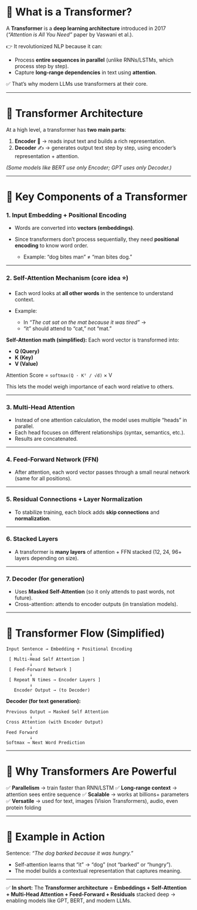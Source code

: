 # 🔹 What is a Transformer?

A **Transformer** is a **deep learning architecture** introduced in 2017 (*“Attention is All You Need”* paper by Vaswani et al.).

👉 It revolutionized NLP because it can:

* Process **entire sequences in parallel** (unlike RNNs/LSTMs, which process step by step).
* Capture **long-range dependencies** in text using **attention**.

✅ That’s why modern LLMs use transformers at their core.

---

# 🔹 Transformer Architecture

At a high level, a transformer has **two main parts**:

1. **Encoder** 📝 → reads input text and builds a rich representation.
2. **Decoder** ✍️ → generates output text step by step, using encoder’s representation + attention.

*(Some models like BERT use only Encoder; GPT uses only Decoder.)*

---

# 🔹 Key Components of a Transformer

### 1. **Input Embedding + Positional Encoding**

* Words are converted into **vectors (embeddings)**.
* Since transformers don’t process sequentially, they need **positional encoding** to know word order.

  * Example: “dog bites man” ≠ “man bites dog.”

---

### 2. **Self-Attention Mechanism** (core idea ⭐)

* Each word looks at **all other words** in the sentence to understand context.
* Example:

  * In *“The cat sat on the mat because it was tired”* →
  * “it” should attend to “cat,” not “mat.”

**Self-Attention math (simplified):**
Each word vector is transformed into:

* **Q (Query)**
* **K (Key)**
* **V (Value)**

Attention Score = `softmax(Q · Kᵀ / √d)` × V

This lets the model weigh importance of each word relative to others.

---

### 3. **Multi-Head Attention**

* Instead of one attention calculation, the model uses multiple “heads” in parallel.
* Each head focuses on different relationships (syntax, semantics, etc.).
* Results are concatenated.

---

### 4. **Feed-Forward Network (FFN)**

* After attention, each word vector passes through a small neural network (same for all positions).

---

### 5. **Residual Connections + Layer Normalization**

* To stabilize training, each block adds **skip connections** and **normalization**.

---

### 6. **Stacked Layers**

* A transformer is **many layers** of attention + FFN stacked (12, 24, 96+ layers depending on size).

---

### 7. **Decoder (for generation)**

* Uses **Masked Self-Attention** (so it only attends to past words, not future).
* Cross-attention: attends to encoder outputs (in translation models).

---

# 🔹 Transformer Flow (Simplified)

```
Input Sentence → Embedding + Positional Encoding
         ↓
 [ Multi-Head Self Attention ]
         ↓
 [ Feed-Forward Network ]
         ↓
 [ Repeat N times → Encoder Layers ]
         ↓
   Encoder Output → (to Decoder)
```

**Decoder (for text generation):**

```
Previous Output → Masked Self Attention
         ↓
Cross Attention (with Encoder Output)
         ↓
Feed Forward
         ↓
Softmax → Next Word Prediction
```

---

# 🔹 Why Transformers Are Powerful

✅ **Parallelism** → train faster than RNN/LSTM
✅ **Long-range context** → attention sees entire sequence
✅ **Scalable** → works at billions+ parameters
✅ **Versatile** → used for text, images (Vision Transformers), audio, even protein folding

---

# 🔹 Example in Action

Sentence: *“The dog barked because it was hungry.”*

* Self-attention learns that “it” → “dog” (not “barked” or “hungry”).
* The model builds a contextual representation that captures meaning.

---

✅ **In short:**
The **Transformer architecture** = **Embeddings + Self-Attention + Multi-Head Attention + Feed-Forward + Residuals** stacked deep → enabling models like GPT, BERT, and modern LLMs.
